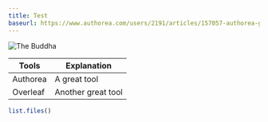 ```yaml
---
title: Test
baseurl: https://www.authorea.com/users/2191/articles/157057-authorea-github-nteract-atom/master/file
---
```

![The Buddha](https://www.authorea.com/users/2191/articles/157057-authorea-github-nteract-atom/master/file/buddha.jpg)

| Tools | Explanation            |
|-------|------------------------|
| Authorea | A great tool        |
| Overleaf | Another great tool  |


```R
list.files()
```
